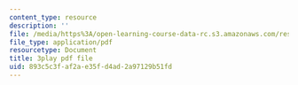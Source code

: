 ```yaml
---
content_type: resource
description: ''
file: /media/https%3A/open-learning-course-data-rc.s3.amazonaws.com/res-3-003-learn-to-build-your-own-videogame-with-the-unity-game-engine-and-microsoft-kinect-january-iap-2017/893c5c3faf2ae35fd4ad2a97129b51fd_H6y0szqtRKo.pdf
file_type: application/pdf
resourcetype: Document
title: 3play pdf file
uid: 893c5c3f-af2a-e35f-d4ad-2a97129b51fd
---
```

